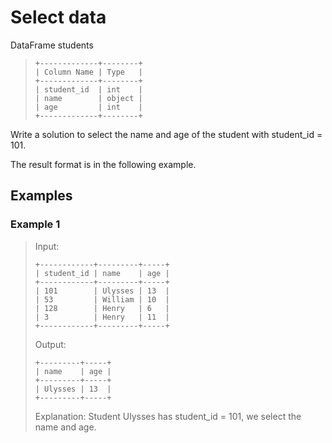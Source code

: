 # Select data

DataFrame students
> ```
> +-------------+--------+
> | Column Name | Type   |
> +-------------+--------+
> | student_id  | int    |
> | name        | object |
> | age         | int    |
> +-------------+--------+
> ```

Write a solution to select the name and age of the student with student_id = 101.

The result format is in the following example.

## Examples
### Example 1
>Input:
> ```
>+------------+---------+-----+
>| student_id | name    | age |
>+------------+---------+-----+
>| 101        | Ulysses | 13  |
>| 53         | William | 10  |
>| 128        | Henry   | 6   |
>| 3          | Henry   | 11  |
>+------------+---------+-----+
> ```
>
>Output:
> ```
>+---------+-----+
>| name    | age | 
>+---------+-----+
>| Ulysses | 13  |
>+---------+-----+
> ```
>
>Explanation:
>Student Ulysses has student_id = 101, we select the name and age.